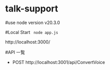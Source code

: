 # talk-support


#use node version
v20.3.0


#Local Start 
` node app.js`

 http://localhost:3000/


#API 一覧
* POST http://localhost:3001/api/ConvertVoice
